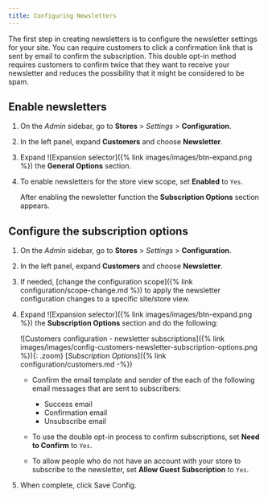 ```yaml
---
title: Configuring Newsletters
---
```


The first step in creating newsletters is to configure the newsletter settings for your site. You can require customers to click a confirmation link that is sent by email to confirm the subscription. This double opt-in method requires customers to confirm twice that they want to receive your newsletter and reduces the possibility that it might be considered to be spam.

## Enable newsletters

1. On the _Admin_ sidebar, go to **Stores** > _Settings_ > **Configuration**.

1. In the left panel, expand **Customers** and choose **Newsletter**.

1. Expand ![Expansion selector]({% link images/images/btn-expand.png %}) the **General Options** section.

1. To enable newsletters for the store view scope, set **Enabled** to `Yes`.

   After enabling the newsletter function the **Subscription Options** section appears.

## Configure the subscription options

1. On the _Admin_ sidebar, go to **Stores** > _Settings_ > **Configuration**.

1. In the left panel, expand **Customers** and choose **Newsletter**.

1. If needed, [change the configuration scope]({% link configuration/scope-change.md %}) to apply the newsletter configuration changes to a specific site/store view.

1. Expand ![Expansion selector]({% link images/images/btn-expand.png %}) the **Subscription Options** section and do the following:

   ![Customers configuration - newsletter subscriptions]({% link images/images/config-customers-newsletter-subscription-options.png %}){: .zoom}
   [_Subscription Options_]({% link configuration/customers.md -%})

   - Confirm the email template and sender of the each of the following email messages that are sent to subscribers:

      - Success email
      - Confirmation email
      - Unsubscribe email

   - To use the double opt-in process to confirm subscriptions, set **Need to Confirm** to `Yes`.

   - To allow people who do not have an account with your store to subscribe to the newsletter, set **Allow Guest Subscription** to `Yes`.

1. When complete, click <span class="btn">Save Config</span>.

